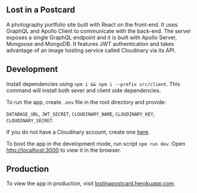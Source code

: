 ## Lost in a Postcard

A photography portfolio site built with React on the front-end. It uses GraphQL and Apollo Client to communicate with the back-end. The server exposes a single GraphQL endpoint and it is built with Apollo Server, Mongoose and MongoDB. It features JWT authentication and takes advantage of an image hosting service called Cloudinary via its API.

## Development

Install dependencies using `npm i && npm i --prefix src/client`. This command will install both sever and client side dependencies.

To run the app, create `.env` file in the root directory and provide:

`DATABASE_URL`, `JWT_SECRET`, `CLOUDINARY_NAME`, `CLOUDINARY_KEY`, `CLOUDINARY_SECRET`.

If you do not have a Cloudinary account, create one [here](https://cloudinary.com/).

To boot the app in the development mode, run script `npm run dev`.
Open [http://localhost:3000](http://localhost:3000) to view it in the browser.

## Production

To view the app in production, visit [lostinapostcard.herokuapp.com](https://lostinapostcard.herokuapp.com/).
